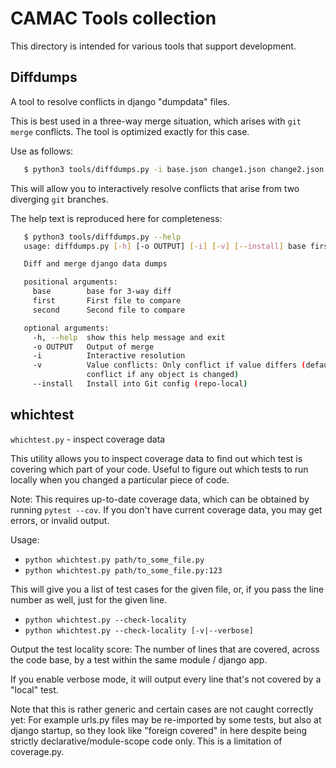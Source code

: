 # CAMAC Tools collection

This directory is intended for various tools that support development.

## Diffdumps

A tool to resolve conflicts in django "dumpdata" files.

This is best used in a three-way merge situation, which arises with
`git merge` conflicts. The tool is optimized exactly for this case.

Use as follows:

```bash
   $ python3 tools/diffdumps.py -i base.json change1.json change2.json
```

This will allow you to interactively resolve conflicts that arise from two
diverging `git` branches.

The help text is reproduced here for completeness:

```bash
   $ python3 tools/diffdumps.py --help
   usage: diffdumps.py [-h] [-o OUTPUT] [-i] [-v] [--install] base first second

   Diff and merge django data dumps

   positional arguments:
     base        base for 3-way diff
     first       First file to compare
     second      Second file to compare

   optional arguments:
     -h, --help  show this help message and exit
     -o OUTPUT   Output of merge
     -i          Interactive resolution
     -v          Value conflicts: Only conflict if value differs (default:
                 conflict if any object is changed)
     --install   Install into Git config (repo-local)
```


## whichtest

`whichtest.py` - inspect coverage data

This utility allows you to inspect coverage data to find out which test
is covering which part of your code. Useful to figure out which tests to run
locally when you changed a particular piece of code.

Note: This requires up-to-date coverage data, which can be obtained by running
`pytest --cov`. If you don't have current coverage data, you may get errors, or
invalid output.

Usage:

* `python whichtest.py path/to_some_file.py`
* `python whichtest.py path/to_some_file.py:123`

This will give you a list of test cases for the given file, or, if you pass
the line number as well, just for the given line.

* `python whichtest.py --check-locality`
* `python whichtest.py --check-locality [-v|--verbose]`

Output the test locality score: The number of lines that are covered, across
the code base, by a test within the same module / django app.

If you enable verbose mode, it will output every line that's not covered by
a "local" test.

Note that this is rather generic and certain cases are not caught correctly yet:
For example urls.py files may be re-imported by some tests, but also at django
startup, so they look like "foreign covered" in here despite being strictly
declarative/module-scope code only. This is a limitation of coverage.py.

